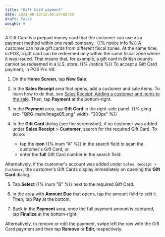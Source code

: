 ```yaml
---
title: "Gift Card payment"
date: 2021-08-13T13:05:27+02:00
draft: false
weight: 9
---
```


A Gift Card is a prepaid money card that the customer can use as a payment method within one retail company. 
{{% notice info %}}
A customer can have gift cards from different fiscal zones. At the same time, in POS, a gift card can be redeemed only within the same fiscal zone where it was issued. That means that, for example, a gift card in British pounds cannot be redeemed in a U.S. store. 
{{% /notice %}}
To accept a Gift Card payment, in POS Pro V6:

1. On the **Home** **Screen**, tap **New** **Sale**.

2. In the **Sales** **Receipt** area that opens, add a customer and sale items. To learn how to do that, see [Sales Receipt: Adding a customer and items to the sale](/userdoc/pos/qrg/sr/adding_customer_items/). Then, tap **Payment** at the bottom-right.

3. In the **Payment** area, tap **Gift** **Card** in the right-side panel.
{{% gimg src="QRG_main/image85.png" width="300px" %}}

4. In the **Gift** **Card** dialog (see the screenshot), if no customer was added under **Sales** **Receipt** \> **Customer**, search for the required Gift Card. To do so:

    - tap the **<i class="fas fa-barcode"></i> icon** {{% inum "A" %}} in the search field to scan the customer's Gift Card, or
    - enter the **full** Gift Card number in the search field

Alternatively, if the customer's account was added under `Sales Receipt > Customer`, the customer's Gift Cards display immediately on opening the **Gift** **Card** dialog.

5. Tap **Select** {{% inum "B" %}} next to the required Gift Card.

6. In the area with **Amount** **Due** that opens, tap the amount field to edit it. Then, tap **Pay** at the bottom.

7. Back in the **Payment** area, once the full payment amount is captured, tap **Finalize** at the bottom-right.

Alternatively, to remove or edit the payment, swipe left the row with the Gift Card payment and then tap **Remove** or **Edit**, respectively.